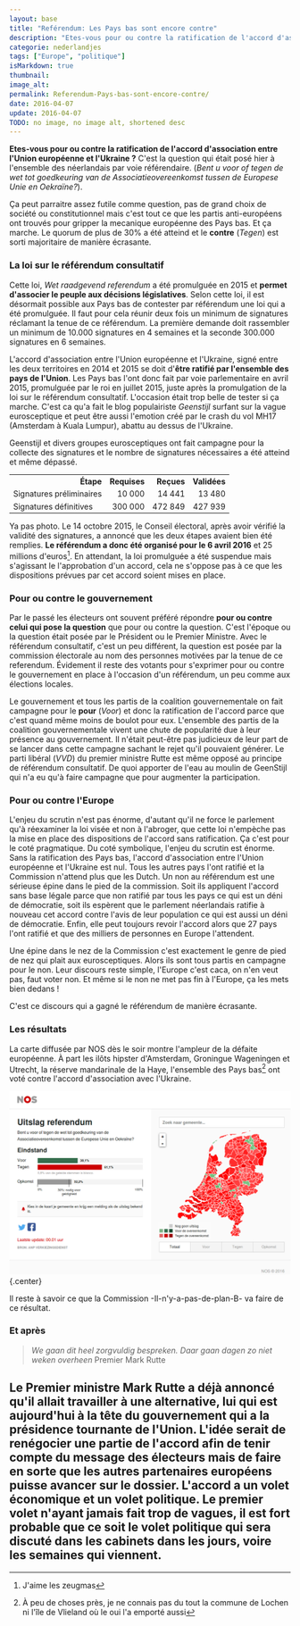 ```yaml
---
layout: base
title: "Reférendum: Les Pays bas sont encore contre"
description: "Etes-vous pour ou contre la ratification de l'accord d'association entre l'Union européenne et l'Ukraine ? C'est la question qui était posé hier à l'ensemb"
categorie: nederlandjes
tags: ["Europe", "politique"]
isMarkdown: true
thumbnail: 
image_alt: 
permalink: Referendum-Pays-bas-sont-encore-contre/
date: 2016-04-07
update: 2016-04-07
TODO: no image, no image alt, shortened desc
---
```


**Etes-vous pour ou contre la ratification de l'accord d'association entre l'Union européenne et l'Ukraine ?** C'est la question qui était posé hier à l'ensemble des néerlandais par voie référendaire. (*Bent u voor of tegen de wet tot goedkeuring van de Associatieovereenkomst tussen de Europese Unie en Oekraïne?*). 

Ça peut parraitre assez futile comme question, pas de grand choix de société ou constitutionnel mais c'est tout ce que les partis anti-européens ont trouvés pour gripper la mecanique européenne des Pays bas. Et ça marche. Le quorum de plus de 30% a été atteind et le **contre** (*Tegen*) est sorti majoritaire de manière écrasante.

### La loi sur le référendum consultatif

Cette loi, *Wet raadgevend referendum* a été promulguée en 2015 et **permet d'associer le peuple aux décisions législatives**. Selon cette loi, il est désormait possible aux Pays bas de contester par référendum une loi qui a été promulguée. Il faut pour cela réunir deux fois un minimum de signatures réclamant la tenue de ce référendum. La première demande doit rassembler un minimum de 10.000 signatures en 4 semaines et la seconde 300.000 signatures en 6 semaines.

L'accord d'association entre l'Union européenne et l'Ukraine, signé entre les deux territoires en 2014 et 2015 se doit d'**être ratifié par l'ensemble des pays de l'Union**. Les Pays bas l'ont donc fait par voie parlementaire en avril 2015, promulguée par le roi en juillet 2015, juste après la promulgation de la loi sur le référendum consultatif. L'occasion était trop belle de tester si ça marche. C'est ca qu'a fait le blog populairiste *Geenstijl* surfant sur la vague eurosceptique et peut être aussi l'emotion créé par le crash du vol MH17 (Amsterdam à Kuala Lumpur), abattu au dessus de l'Ukraine. 

Geenstijl et divers groupes eurosceptiques ont fait campagne pour la collecte des signatures et le nombre de signatures nécessaires a été atteind et même dépassé.

<!-- HTML -->
<center>
<table class="wikitable" style="text-align:right">
<tbody>
<tr>
<th>Étape</th>
<th>Requises</th>
<th>Reçues</th>
<th>Validées</th>
</tr>
<tr>
<td align="left">Signatures préliminaires</td>
<td>10 000</td>
<td>14 441</td>
<td>13 480</td>
</tr>
<tr>
<td align="left">Signatures définitives</td>
<td>300 000</td>
<td>472 849</td>
<td>427 939</td>
</tr>
</tbody>
</table>
</center>
<!-- / HTML -->

Ya pas photo. Le 14 octobre 2015, le Conseil électoral, après avoir vérifié la validité des signatures, a annoncé que les deux étapes avaient bien été remplies. **Le référendum a donc été organisé pour le 6 avril 2016** et 25 millions d'euros[^1]. En attendant, la loi promulguée a été suspendue mais s'agissant le l'approbation d'un accord, cela ne s'oppose pas à ce que les dispositions prévues par cet accord soient mises en place.

### Pour ou contre le gouvernement

Par le passé les électeurs ont souvent préféré répondre **pour ou contre celui qui pose la question** que pour ou contre la question. C'est l'époque ou la question était posée par le Président ou le Premier Ministre. Avec le référendum consultatif, c'est un peu différent, la question est posée par la commission électorale au nom des personnes motivées par la tenue de ce referendum. Évidement il reste des votants pour s'exprimer pour ou contre le gouvernement en place à l'occasion d'un référendum, un peu comme aux élections locales.

Le gouvernement et tous les partis de la coalition gouvernementale on fait campagne pour le **pour** (*Voor*) et donc la ratification de l'accord parce que c'est quand même moins de boulot pour eux. L'ensemble des partis de la coalition gouvernementale vivent une chute de popularité due à leur présence au gouvernement. Il n'était peut-être pas judicieux de leur part de se lancer dans cette campagne sachant le rejet qu'il pouvaient générer. Le parti libéral (*VVD*) du premier ministre Rutte est même opposé au principe de référendum consultatif. De quoi apporter de l'eau au moulin de GeenStijl qui n'a eu qu'à faire campagne que pour augmenter la participation.

### Pour ou contre l'Europe

L'enjeu du scrutin n'est pas énorme, d'autant qu'il ne force le parlement qu'à réexaminer la loi visée et non à l'abroger, que cette loi n'empèche pas la mise en place des dispositions de l'accord sans ratification. Ça c'est pour le coté pragmatique. Du coté symbolique, l'enjeu du scrutin est énorme. Sans la ratification des Pays bas, l'accord d'association entre l'Union européenne et l'Ukraine est nul. Tous les autres pays l'ont ratifié et la Commission n'attend plus que les Dutch. Un non au référendum est une sérieuse épine dans le pied de la commission. Soit ils appliquent l'accord sans base légale parce que non ratifié par tous les pays ce qui est un déni de démocratie, soit ils espèrent que le parlement néerlandais ratifie à nouveau cet accord contre l'avis de leur population ce qui est aussi un déni de démocratie. Enfin, elle peut toujours revoir l'accord alors que 27 pays l'ont ratifié et que des milliers de personnes en Europe l'attendent.

Une épine dans le nez de la Commission c'est exactement le genre de pied de nez qui plait aux eurosceptiques. Alors ils sont tous partis en campagne pour le non. Leur discours reste simple, l'Europe c'est caca, on n'en veut pas, faut voter non. Et même si le non ne met pas fin à l'Europe, ça les mets bien dedans !

C'est ce discours qui a gagné le référendum de manière écrasante.

### Les résultats

La carte diffusée par NOS dès le soir montre l'ampleur de la défaite européenne. À part les ilôts hipster d'Amsterdam, Groningue Wageningen et Utrecht, la réserve mandarinale de la Haye, l'ensemble des Pays bas[^2] ont voté contre l'accord d'association avec l'Ukraine.

![NOS referendum Screenshot](NOS-referendum-Screenshot-7.4.2016-08_53_37.png){.center}

Il reste à savoir ce que la Commission -Il-n'y-a-pas-de-plan-B- va faire de ce résultat.

### Et après

> *We gaan dit heel zorgvuldig bespreken. Daar gaan dagen zo niet weken overheen*
Premier Mark Rutte 

Le Premier ministre Mark Rutte a déjà annoncé qu'il allait travailler à une alternative, lui qui est aujourd'hui à la tête du gouvernement qui a la présidence tournante de l'Union. L'idée serait de renégocier une partie de l'accord afin de tenir compte du message des électeurs mais de faire en sorte que les autres partenaires européens puisse avancer sur le dossier. L'accord a un volet économique et un volet politique. Le premier volet n'ayant jamais fait trop de vagues, il est fort probable que ce soit le volet politique qui sera discuté dans les cabinets dans les jours, voire les semaines qui viennent.
---
[^1]: J'aime les zeugmas
[^2]: À peu de choses près, je ne connais pas du tout la commune de Lochen ni l'île de Vlieland où le oui l'a emporté aussi
<!-- post notes:
C'est ce qu'a fait Thierry Baudet, juriste eurosceptique (''Euroscepticus'')
--->
